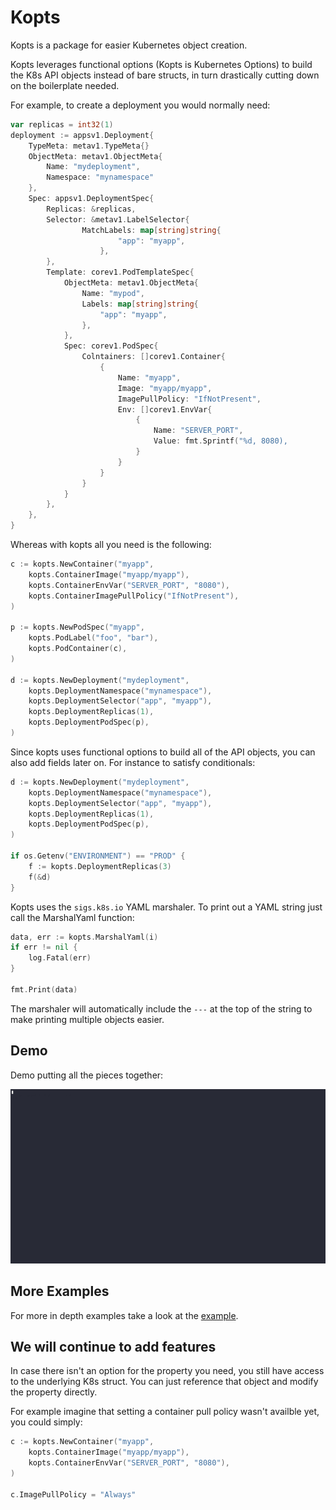 # Kopts

Kopts is a package for easier Kubernetes object creation.

Kopts leverages functional options (Kopts is Kubernetes Options) to build the K8s API objects instead of bare structs, in turn drastically cutting down on the boilerplate needed.

For example, to create a deployment you would normally need:

```go
var replicas = int32(1)
deployment := appsv1.Deployment{
    TypeMeta: metav1.TypeMeta{}
    ObjectMeta: metav1.ObjectMeta{
        Name: "mydeployment",
        Namespace: "mynamespace"
    },
    Spec: appsv1.DeploymentSpec{
        Replicas: &replicas,
        Selector: &metav1.LabelSelector{
                MatchLabels: map[string]string{
                        "app": "myapp",
                    },
        },
        Template: corev1.PodTemplateSpec{
            ObjectMeta: metav1.ObjectMeta{
                Name: "mypod",
                Labels: map[string]string{
                    "app": "myapp",
                },
            },       
            Spec: corev1.PodSpec{
                Colntainers: []corev1.Container{
                    {
                        Name: "myapp",
                        Image: "myapp/myapp",
                        ImagePullPolicy: "IfNotPresent",
                        Env: []corev1.EnvVar{
                            {
                                Name: "SERVER_PORT",
                                Value: fmt.Sprintf("%d, 8080),
                            }
                        }
                    }
                }
            }
        },
    },
}
```


Whereas with kopts all you need is the following:

```go
c := kopts.NewContainer("myapp",
    kopts.ContainerImage("myapp/myapp"),
    kopts.ContainerEnvVar("SERVER_PORT", "8080"),
    kopts.ContainerImagePullPolicy("IfNotPresent"),
)

p := kopts.NewPodSpec("myapp",
    kopts.PodLabel("foo", "bar"),
    kopts.PodContainer(c),
)

d := kopts.NewDeployment("mydeployment",
    kopts.DeploymentNamespace("mynamespace"),
    kopts.DeploymentSelector("app", "myapp"),
    kopts.DeploymentReplicas(1),
    kopts.DeploymentPodSpec(p),
)
```

Since kopts uses functional options to build all of the API objects, you can also add fields later on. For instance to satisfy conditionals:

```go
d := kopts.NewDeployment("mydeployment",
    kopts.DeploymentNamespace("mynamespace"),
    kopts.DeploymentSelector("app", "myapp"),
    kopts.DeploymentReplicas(1),
    kopts.DeploymentPodSpec(p),
)

if os.Getenv("ENVIRONMENT") == "PROD" {
    f := kopts.DeploymentReplicas(3)
    f(&d)
}
```

Kopts uses the `sigs.k8s.io` YAML marshaler. To print out a YAML string just call the MarshalYaml function:

```go
data, err := kopts.MarshalYaml(i)
if err != nil {
	log.Fatal(err)
}

fmt.Print(data)
```

The marshaler will automatically include the `---` at the top of the string to make printing multiple objects easier.

## Demo

Demo putting all the pieces together:

![](./examples/recording.gif)


## More Examples
For more in depth examples take a look at the [example](examples/main.go).

## We will continue to add features

In case there isn't an option for the property you need, you still have access to the underlying K8s struct.
You can just reference that object and modify the property directly.

For example imagine that setting a container pull policy wasn't availble yet, you could simply:

```go
c := kopts.NewContainer("myapp",
    kopts.ContainerImage("myapp/myapp"),
    kopts.ContainerEnvVar("SERVER_PORT", "8080"),
)

c.ImagePullPolicy = "Always"

```